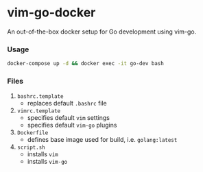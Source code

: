 # vim-go-docker
An out-of-the-box docker setup for Go development using vim-go.

### Usage
```bash
docker-compose up -d && docker exec -it go-dev bash
```

### Files
1. `bashrc.template`
   * replaces default `.bashrc` file
1. `vimrc.template`
   * specifies default `vim` settings
   * specifies default `vim-go` plugins
1. `Dockerfile`
   * defines base image used for build, i.e. `golang:latest`
1. `script.sh`
   * installs `vim`
   * installs `vim-go`
